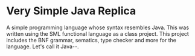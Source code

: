 # Very Simple Java Replica
 A simple programming language whose syntax resembles Java. This was written using the SML functional language as a class project. This project includes the BNF grammar, sematics, type checker and more for the language. Let's call it Java--.
